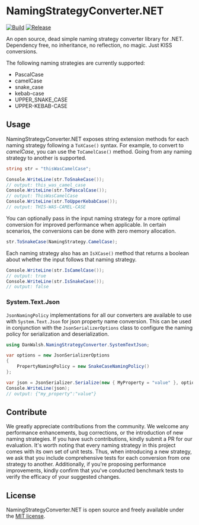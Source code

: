 # NamingStrategyConverter.NET

[![Build](https://github.com/danjrwalsh/NamingStrategyConverter/actions/workflows/build-and-test.yml/badge.svg)](https://github.com/danjrwalsh/NamingStrategyConverter/actions/workflows/build-and-test.yml)
[![Release](https://github.com/danjrwalsh/NamingStrategyConverter/actions/workflows/release.yml/badge.svg)](https://github.com/danjrwalsh/NamingStrategyConverter/actions/workflows/release.yml)

An open source, dead simple naming strategy converter library for .NET. Dependency free, no inheritance, no 
reflection, no magic. Just KISS conversions.

The following naming strategies are currently supported:
- PascalCase
- camelCase
- snake_case
- kebab-case
- UPPER_SNAKE_CASE
- UPPER-KEBAB-CASE

## Usage
NamingStrategyConverter.NET exposes string extension methods for each naming strategy following a `ToXCase()` syntax. For example, to convert to _camelCase_, you can use the `ToCamelCase()` method. Going from any naming strategy to another is supported.
```cs
string str = "thisWasCamelCase";

Console.WriteLine(str.ToSnakeCase());
// output: this_was_camel_case
Console.WriteLine(str.ToPascalCase());
// output: ThisWasCamelCase
Console.WriteLine(str.ToUpperKebabCase());
// output: THIS-WAS-CAMEL-CASE
```
You can optionally pass in the input naming strategy for a more optimal conversion for improved performance when applicable. In certain scenarios, the conversions can be done with zero memory allocation.
```cs
str.ToSnakeCase(NamingStrategy.CamelCase);
```
Each naming strategy also has an `IsXCase()` method that returns a boolean about whether the input follows that naming strategy.
```cs
Console.WriteLine(str.IsCamelCase());
// output: true
Console.WriteLine(str.IsSnakeCase());
// output: false
```

### System.Text.Json
`JsonNamingPolicy` implementations for all our converters are available to use with `System.Text.Json` for json 
property name conversion. This can be used in conjunction with the `JsonSerializerOptions` class to configure the 
naming policy for serialization and deserialization.
```cs
using DanWalsh.NamingStrategyConverter.SystemTextJson;

var options = new JsonSerializerOptions
{
    PropertyNamingPolicy = new SnakeCaseNamingPolicy()
};

var json = JsonSerializer.Serialize(new { MyProperty = "value" }, options);
Console.WriteLine(json);
// output: {"my_property":"value"}
```

## Contribute
We greatly appreciate contributions from the community. We welcome any performance enhancements, bug corrections, or the introduction of new naming strategies. If you have such contributions, kindly submit a PR for our evaluation. It's worth noting that every naming strategy in this project comes with its own set of unit tests. Thus, when introducing a new strategy, we ask that you include comprehensive tests for each conversion from one strategy to another. Additionally, if you're proposing performance improvements, kindly confirm that you've conducted benchmark tests to verify the efficacy of your suggested changes.

## License
NamingStrategyConverter.NET is open source and freely available under the [MIT license](LICENSE).
